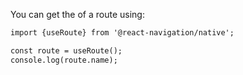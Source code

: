You can get the of a route using:

```html
import {useRoute} from '@react-navigation/native';

const route = useRoute();
console.log(route.name);
```
